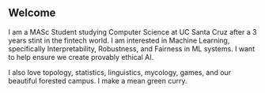 ## Welcome

I am a MASc Student studying Computer Science at UC Santa Cruz after a 3 years stint in the fintech world. I am interested in Machine Learning, specifically Interpretability, Robustness, and Fairness in ML systems. I want to help ensure we create provably ethical AI.

I also love topology, statistics, linguistics, mycology, games, and our beautiful forested campus. I make a mean green curry. 
